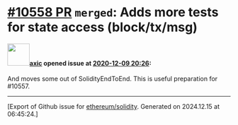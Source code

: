 # [\#10558 PR](https://github.com/ethereum/solidity/pull/10558) `merged`: Adds more tests for state access (block/tx/msg)

#### <img src="https://avatars.githubusercontent.com/u/20340?v=4" width="50">[axic](https://github.com/axic) opened issue at [2020-12-09 20:26](https://github.com/ethereum/solidity/pull/10558):

And moves some out of SolidityEndToEnd. This is useful preparation for #10557.




-------------------------------------------------------------------------------



[Export of Github issue for [ethereum/solidity](https://github.com/ethereum/solidity). Generated on 2024.12.15 at 06:45:24.]

